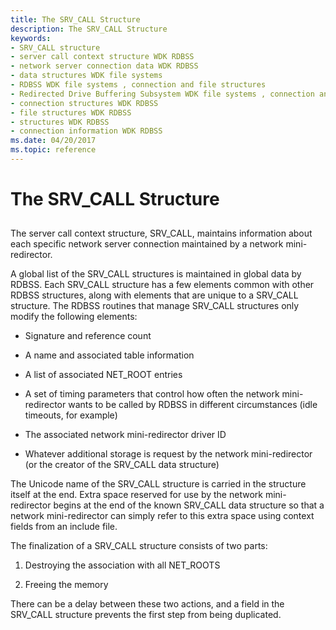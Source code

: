 ```yaml
---
title: The SRV_CALL Structure
description: The SRV_CALL Structure
keywords:
- SRV_CALL structure
- server call context structure WDK RDBSS
- network server connection data WDK RDBSS
- data structures WDK file systems
- RDBSS WDK file systems , connection and file structures
- Redirected Drive Buffering Subsystem WDK file systems , connection and file structures
- connection structures WDK RDBSS
- file structures WDK RDBSS
- structures WDK RDBSS
- connection information WDK RDBSS
ms.date: 04/20/2017
ms.topic: reference
---
```


# The SRV\_CALL Structure


## <span id="ddk_the_srv_call_structure_if"></span><span id="DDK_THE_SRV_CALL_STRUCTURE_IF"></span>


The server call context structure, SRV\_CALL, maintains information about each specific network server connection maintained by a network mini-redirector.

A global list of the SRV\_CALL structures is maintained in global data by RDBSS. Each SRV\_CALL structure has a few elements common with other RDBSS structures, along with elements that are unique to a SRV\_CALL structure. The RDBSS routines that manage SRV\_CALL structures only modify the following elements:

-   Signature and reference count

-   A name and associated table information

-   A list of associated NET\_ROOT entries

-   A set of timing parameters that control how often the network mini-redirector wants to be called by RDBSS in different circumstances (idle timeouts, for example)

-   The associated network mini-redirector driver ID

-   Whatever additional storage is request by the network mini-redirector (or the creator of the SRV\_CALL data structure)

The Unicode name of the SRV\_CALL structure is carried in the structure itself at the end. Extra space reserved for use by the network mini-redirector begins at the end of the known SRV\_CALL data structure so that a network mini-redirector can simply refer to this extra space using context fields from an include file.

The finalization of a SRV\_CALL structure consists of two parts:

1.  Destroying the association with all NET\_ROOTS

2.  Freeing the memory

There can be a delay between these two actions, and a field in the SRV\_CALL structure prevents the first step from being duplicated.

 

 




